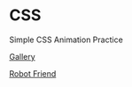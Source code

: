 # CSS
Simple CSS Animation Practice

[Gallery](https://shaheerkhalid.github.io/CSS/gallery.html)


[Robot Friend](https://shaheerkhalid.github.io/CSS/robot.html)

